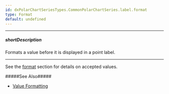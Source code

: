```yaml
---
id: dxPolarChartSeriesTypes.CommonPolarChartSeries.label.format
type: Format
default: undefined
---
```

---
##### shortDescription
Formats a value before it is displayed in a point label.

---
See the [format](/api-reference/50%20Common/Object%20Structures/format '/Documentation/ApiReference/Common/Object_Structures/Format/') section for details on accepted values. 

#####See Also#####
- [Value Formatting](/concepts/Common/Value%20Formatting '/Documentation/Guide/Common/Value_Formatting/')